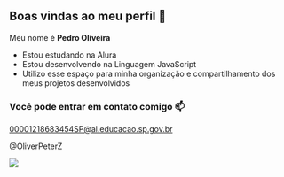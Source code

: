 ## Boas vindas ao meu perfil 🤙

Meu nome é **Pedro Oliveira**

- Estou estudando na Alura
- Estou desenvolvendo na Linguagem JavaScript
- Utilizo esse espaço para minha organização e compartilhamento dos meus projetos desenvolvidos

 ### Você pode entrar em contato comigo 📫
 00001218683454SP@al.educacao.sp.gov.br
 
 @OliverPeterZ

![](https://media1.tenor.com/m/I834aoNWy4IAAAAC/b99gif-jake-peralta.gif) 
